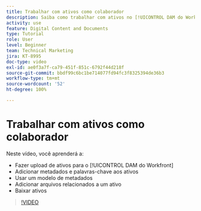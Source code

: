 ```yaml
---
title: Trabalhar com ativos como colaborador
description: Saiba como trabalhar com ativos no [!UICONTROL DAM do Workfront].
activity: use
feature: Digital Content and Documents
type: Tutorial
role: User
level: Beginner
team: Technical Marketing
jira: KT-8995
doc-type: video
exl-id: ae0f3a7f-ca79-451f-851c-6792f44d218f
source-git-commit: bbdf99c6bc1be714077fd94fc3f8325394de36b3
workflow-type: tm+mt
source-wordcount: '52'
ht-degree: 100%

---
```


# Trabalhar com ativos como colaborador

Neste vídeo, você aprenderá a:

* Fazer upload de ativos para o [!UICONTROL DAM do Workfront]
* Adicionar metadados e palavras-chave aos ativos
* Usar um modelo de metadados
* Adicionar arquivos relacionados a um ativo
* Baixar ativos

>[!VIDEO](https://video.tv.adobe.com/v/335255/?quality=12&learn=on&enablevpops=1)
